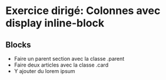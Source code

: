 # Exercice dirigé: Colonnes avec display inline-block

## Blocks

* Faire un parent section avec la classe .parent
* Faire deux articles avec la classe .card
* Y ajouter du lorem ipsum
